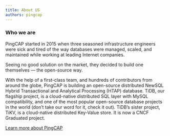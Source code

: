 ```yaml
---
title: About US
authors: pingcap
---
```



### Who we are

PingCAP started in 2015 when three seasoned infrastructure engineers were sick and tired of the way databases were managed, scaled, and maintained while working at leading Internet companies.

Seeing no good solution on the market, they decided to build one themselves — the open-source way.

With the help of a first-class team, and hundreds of contributors from around the globe, PingCAP is building an open-source distributed NewSQL Hybrid Transactional and Analytical Processing (HTAP) database. TiDB, our flagship project, is a cloud-native distributed SQL layer with MySQL compatibility, and one of the most popular open-source database projects in the world (don’t take our word for it, check it out). TiDB’s sister project, TiKV, is a cloud-native distributed Key-Value store. It is now a CNCF Graduated project.

[Learn more about PingCAP](https://pingcap.com/about-us/)

